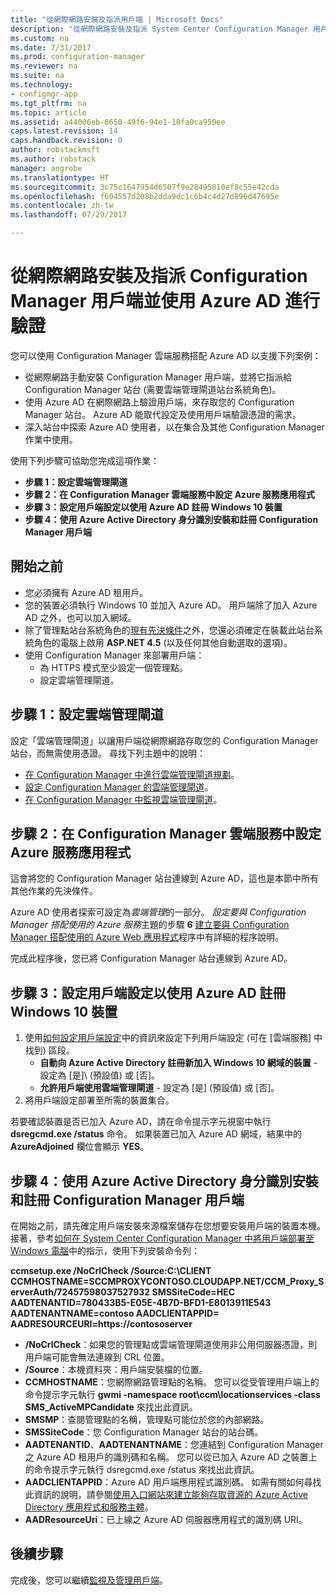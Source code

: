 ```yaml
---
title: "從網際網路安裝及指派用戶端 | Microsoft Docs"
description: "從網際網路安裝及指派 System Center Configuration Manager 用戶端。"
ms.custom: na
ms.date: 7/31/2017
ms.prod: configuration-manager
ms.reviewer: na
ms.suite: na
ms.technology:
- configmgr-app
ms.tgt_pltfrm: na
ms.topic: article
ms.assetid: a44006eb-8650-49f6-94e1-18fa0ca959ee
caps.latest.revision: 14
caps.handback.revision: 0
author: robstackmsft
ms.author: robstack
manager: angrobe
ms.translationtype: HT
ms.sourcegitcommit: 3c75c1647954d6507f9e28495810ef8c55e42cda
ms.openlocfilehash: f604557d208b2dda9dc1c6b4c4d27d896d47695e
ms.contentlocale: zh-tw
ms.lasthandoff: 07/29/2017

---
```


# <a name="install-and-assign-configuration-manager-clients-from-the-internet-using-azure-ad-for-authentication"></a>從網際網路安裝及指派 Configuration Manager 用戶端並使用 Azure AD 進行驗證

您可以使用 Configuration Manager 雲端服務搭配 Azure AD 以支援下列案例：

- 從網際網路手動安裝 Configuration Manager 用戶端，並將它指派給 Configuration Manager 站台 (需要雲端管理閘道站台系統角色)。
- 使用 Azure AD 在網際網路上驗證用戶端，來存取您的 Configuration Manager 站台。 Azure AD 能取代設定及使用用戶端驗證憑證的需求。
- 深入站台中探索 Azure AD 使用者，以在集合及其他 Configuration Manager 作業中使用。

使用下列步驟可協助您完成這項作業：

- **步驟 1：設定雲端管理閘道**
- **步驟 2：在 Configuration Manager 雲端服務中設定 Azure 服務應用程式**
- **步驟 3：設定用戶端設定以使用 Azure AD 註冊 Windows 10 裝置**
- **步驟 4：使用 Azure Active Directory 身分識別安裝和註冊 Configuration Manager 用戶端**


## <a name="before-you-start"></a>開始之前

- 您必須擁有 Azure AD 租用戶。
- 您的裝置必須執行 Windows 10 並加入 Azure AD。 用戶端除了加入 Azure AD 之外，也可以加入網域。
- 除了管理點站台系統角色的[現有先決條件](/sccm/core/plan-design/configs/site-and-site-system-prerequisites)之外，您還必須確定在裝載此站台系統角色的電腦上啟用 **ASP.NET 4.5** (以及任何其他自動選取的選項)。
- 使用 Configuration Manager 來部署用戶端：
    - 為 HTTPS 模式至少設定一個管理點。
    - 設定雲端管理閘道。

## <a name="step-1-set-up-the-cloud-management-gateway"></a>步驟 1：設定雲端管理閘道

設定「雲端管理閘道」以讓用戶端從網際網路存取您的 Configuration Manager 站台，而無需使用憑證。 尋找下列主題中的說明： 

- [在 Configuration Manager 中進行雲端管理閘道規劃](/sccm/core/clients/manage/plan-cloud-management-gateway)。
- [設定 Configuration Manager 的雲端管理閘道](/sccm/core/clients/manage/setup-cloud-management-gateway)。
- [在 Configuration Manager 中監視雲端管理閘道](/sccm/core/clients/manage/monitor-clients-cloud-management-gateway)。

## <a name="step-2-set-up-the-azure-services-app-in-configuration-manager-cloud-services"></a>步驟 2：在 Configuration Manager 雲端服務中設定 Azure 服務應用程式

這會將您的 Configuration Manager 站台連線到 Azure AD，這也是本節中所有其他作業的先決條件。 

Azure AD 使用者探索可設定為*雲端管理*的一部分。 *設定要與 Configuration Manager 搭配使用的 Azure 服務*主題的步驟 **6** [建立要與 Configuration Manager 搭配使用的 Azure Web 應用程式](/sccm/core/servers/deploy/configure/Azure-services-wizard#webapp)程序中有詳細的程序說明。
    
完成此程序後，您已將 Configuration Manager 站台連線到 Azure AD。 

## <a name="step-3-configure-client-settings-to-register-windows-10-devices-with-azure-ad"></a>步驟 3：設定用戶端設定以使用 Azure AD 註冊 Windows 10 裝置

1.  使用[如何設定用戶端設定](/sccm/core/clients/deploy/configure-client-settings)中的資訊來設定下列用戶端設定 (可在 [雲端服務] 中找到) 區段。
    - **自動向 Azure Active Directory 註冊新加入 Windows 10 網域的裝置** - 設定為 [是]\ (預設值) 或 [否]。
    - **允許用戶端使用雲端管理閘道** - 設定為 [是] \(預設值) 或 [否]。
2.  將用戶端設定部署至所需的裝置集合。

若要確認裝置是否已加入 Azure AD，請在命令提示字元視窗中執行 **dsregcmd.exe /status** 命令。 如果裝置已加入 Azure AD 網域，結果中的 **AzureAdjoined** 欄位會顯示 **YES**。


## <a name="step-4-install-and-register-the-configuration-manager-client-using-azure-active-directory-identity"></a>步驟 4：使用 Azure Active Directory 身分識別安裝和註冊 Configuration Manager 用戶端

在開始之前，請先確定用戶端安裝來源檔案儲存在您想要安裝用戶端的裝置本機。 接著，參考[如何在 System Center Configuration Manager 中將用戶端部署至 Windows 電腦](/sccm/core/clients/deploy/deploy-clients-to-windows-computers#a-namebkmkmanuala-how-to-install-clients-manually)中的指示，使用下列安裝命令列： 

**ccmsetup.exe /NoCrlCheck /Source:C:\CLIENT CCMHOSTNAME=SCCMPROXYCONTOSO.CLOUDAPP.NET/CCM_Proxy_ServerAuth/72457598037527932 SMSSiteCode=HEC AADTENANTID=780433B5-E05E-4B7D-BFD1-E8013911E543 AADTENANTNAME=contoso AADCLIENTAPPID= AADRESOURCEURI=https://contososerver**

- **/NoCrlCheck**：如果您的管理點或雲端管理閘道使用非公用伺服器憑證，則用戶端可能會無法連線到 CRL 位置。
- **/Source**：本機資料夾：用戶端安裝檔的位置。
- **CCMHOSTNAME**：您網際網路管理點的名稱。 您可以從受管理用戶端上的命令提示字元執行 **gwmi -namespace root\ccm\locationservices -class SMS_ActiveMPCandidate** 來找出此資訊。
- **SMSMP**：查閱管理點的名稱，管理點可能位於您的內部網路。
- **SMSSiteCode**：您 Configuration Manager 站台的站台碼。
- **AADTENANTID**、**AADTENANTNAME**：您連結到 Configuration Manager 之 Azure AD 租用戶的識別碼和名稱。 您可以從已加入 Azure AD 之裝置上的命令提示字元執行 dsregcmd.exe /status 來找出此資訊。
- **AADCLIENTAPPID**：Azure AD 用戶端應用程式識別碼。 如需有關如何尋找此資訊的說明，請參閱[使用入口網站來建立能夠存取資源的 Azure Active Directory 應用程式和服務主體](https://docs.microsoft.com/azure/azure-resource-manager/resource-group-create-service-principal-portal#get-application-id-and-authentication-key)。
- **AADResourceUri**：已上線之 Azure AD 伺服器應用程式的識別碼 URI。


## <a name="next-steps"></a>後續步驟

完成後，您可以繼續[監視及管理用戶端](/sccm/core/clients/manage/monitor-clients)。

